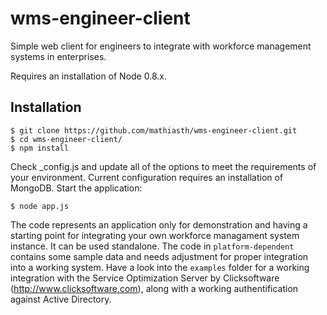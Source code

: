 wms-engineer-client
==================

Simple web client for engineers to integrate with workforce management systems in enterprises.

Requires an installation of Node 0.8.x.

## Installation

    $ git clone https://github.com/mathiasth/wms-engineer-client.git
    $ cd wms-engineer-client/
    $ npm install

  Check _config.js and update all of the options to meet the requirements of your environment.
  Current configuration requires an installation of MongoDB.
  Start the application:
 
    $ node app.js

The code represents an application only for demonstration and having a starting point for integrating your own workforce managament system instance. It can be used standalone. The code in `platform-dependent` contains some sample data and needs adjustment for proper integration into a working system. Have a look into the `examples` folder for a working integration with the Service Optimization Server by Clicksoftware (http://www.clicksoftware.com), along with a working authentification against Active Directory.